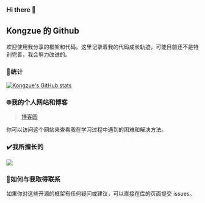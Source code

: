 ### Hi there 👋
## Kongzue 的 Github

欢迎使用我分享的框架和代码。这里记录着我的代码成长轨迹，可能目前还不是特别完善，我会努力改进的。

### 🚀统计

[![Kongzue's GitHub stats](https://github-readme-stats.vercel.app/api?username=paul623&show_icons=true)](https://github.com/paul623/)

### 🌐我的个人网站和博客

> [博客园](https://www.cnblogs.com/robotpaul/)

你可以访问这个网站来查看我在学习过程中遇到的困难和解决方法。

### ✔️我所擅长的

<img src="https://img.shields.io/badge/Android-Programmer-green?style=flat&logo=appveyor" />

### 📧如何与我取得联系

如果你对这些开源的框架有任何疑问或建议，可以直接在库的页面提交 issues。

